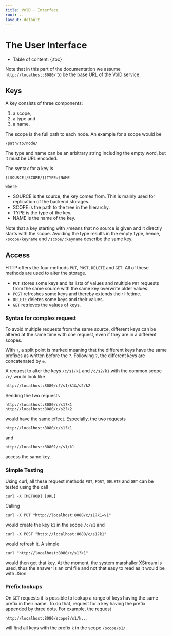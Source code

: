 ```yaml
---
title: VolD - Interface
root: ..
layout: default
---
```



The User Interface
=========

* Table of content:
{:toc}

Note that in this part of the documentation we assume `http://localhost:8080/` to be the base URL of the VolD service.

Keys
----

A key consists of three components:
1. a scope,
2. a type and
3. a name.

The scope is the full path to each node. An example for a scope would be

    /path/to/node/

The type and name can be an arbitrary string including the empty word, but it must be URL encoded.

The syntax for a key is

    [[SOURCE]/SCOPE/][TYPE:]NAME

    where
* SOURCE is the source, the key comes from. This is mainly used for replication of the backend storages.
* SCOPE is the path to the tree in the hierarchy.
* TYPE is the type of the key.
* NAME is the name of the key.

Note that a key starting with `/`means that no source is given and it directly starts with the scope. Avoiding the type results in the empty type, hence, `/scope/keyname` and `/scope/:keyname` describe the same key.

Access
------

HTTP offers the four methods `PUT`, `POST`, `DELETE` and `GET`.
All of these methods are used to alter the storage.
* `PUT` stores some keys and its lists of values and multiple `PUT` requests from the same source with the same key overwrite older values.
* `POST` refreshes some keys and thereby extends their lifetime.
* `DELETE` deletes some keys and their values.
* `GET` retrieves the values of keys.

### Syntax for complex request

To avoid multiple requests from the same source, different keys can be altered at the same time with one request, even if they are in a different scopes.

With `?`, a split point is marked meaning that the different keys have the same prefixes as written before the `?`. Following `?`, the different keys are concatenated by `&`.

A request to alter the keys `/c/s1/k1` and `/c/s2/k1` with the common scope `/c/` would look like

    http://localhost:8080/c?/s1/k1&/s2/k2

Sending the two requests

    http://localhost:8080/c/s1?k1
    http://localhost:8080/c/s2?k2

would have the same effect.
Especially, the two requests

    http://localhost:8080/c/s1?k1

and

    http://localhost:8080?/c/s1/k1

access the same key.


### Simple Testing

Using curl, all these request methods `PUT`, `POST`, `DELETE` and `GET` can be tested using the call

    curl -X [METHOD] [URL]

Calling

    curl -X PUT "http://localhost:8080/c/s1?k1=v1"

would create the key `k1` in the scope `/c/s1` and

    curl -X POST "http://localhost:8080/c/s1?k1"

would refresh it. A simple

    curl "http://localhost:8080/c/s1?k1"

would then get that key. At the moment, the system marshaller XStream is used, thus the answer is an xml file and not that easy to read as it would be with JSon.

### Prefix lookups

On `GET` requests it is possible to lookup a range of keys having the same prefix in their name.
To do that, request for a key having the prefix appended by three dots. For example, the request

    http://localhost:8080/scope?/s1/k...

will find all keys with the prefix `k` in the scope `/scope/s1/`.
